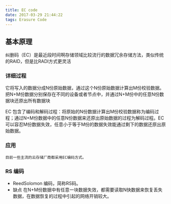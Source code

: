 ```yaml
---
title: EC code
date: 2017-03-29 21:44:22
tags: Erasure Code
---
```


## 基本原理

纠删码（EC）是最近段时间啊存储领域比较流行的数据冗余存储方法，类似传统的RAID，但是比RADI方式更灵活

### 详细过程

它将写入的数据分成N份原始数据，通过这个N份原始数据计算出M份校验数据。把N+M份数据分别保存在不同的设备或者节点中，并通过N+M份中的任意N份数据块还原出所有数据块

EC 包含了编码和解码过程：将原始的N份数据计算出M份校验数据称为编码过程；通过N+M份数据中的任意N份数据来还原出原始数据的过程为解码过程。EC 可以容忍M份数据失效，任意小于等于M份的数据失效能通过剩下的数据还原出原始数据。

### 应用
    目前一些主流的云存储厂商都采用EC编码方式。

### RS 编码
* ReedSolomon 编码，简称RS码。
* 缺点
    在N+M份数据中有任意一块数据失效，都需要读取N快数据来恢复丢失数据，在数据恢复的过程中引起的网络开销较大。
